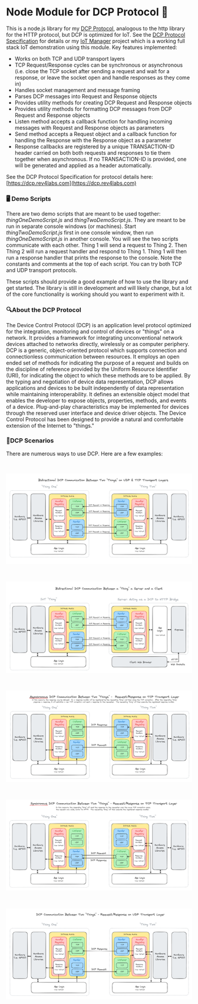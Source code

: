 # Node Module for DCP Protocol 🚀

This is a node.js library for my [DCP Protocol](https://dcp.rev4labs.com), analogous to the http library for the HTTP protocol, but DCP is optimized for IoT. See the [DCP Protocol Specification](https://dcp.rev4labs.com) for details or my [IoT Manager](https://github.com/chrisallenarmbruster/iot-manager) project which is a working full stack IoT demonstration using this module.  Key features implemented:

- Works on both TCP and UDP transport layers
- TCP Request/Response cycles can be synchronous or asynchronous (i.e. close the TCP socket after sending a request and wait for a response, or leave the socket open and handle responses as they come in)
- Handles socket management and message framing
- Parses DCP messages into Request and Response objects
- Provides utility methods for creating DCP Request and Response objects
- Provides utility methods for formatting DCP messages from DCP Request and Response objects
- Listen method accepts a callback function for handling incoming messages with Request and Response objects as parameters
- Send method accepts a Request object and a callback function for handling the Response with the Response object as a parameter
- Response callbacks are registered by a unique TRANSACTION-ID header carried on both both requests and responses to tie them together when asynchronous. If no TRANSACTION-ID is provided, one will be generated and applied as a header automatically.

See the DCP Protocol Specification for protocol details here: [https://dcp.rev4labs.com](https://dcp.rev4labs.com)

### 🖥️ Demo Scripts

There are two demo scripts that are meant to be used together: _thingOneDemoScript.js_ and _thingTwoDemoScript.js_. They are meant to be run in separate console windows (or machines). Start _thingTwoDemoScript.js_ first in one console window, then run _thingOneDemoScript.js_ in another console. You will see the two scripts communicate with each other. Thing 1 will send a request to Thing 2. Then Thing 2 will run a request handler and respond to Thing 1. Thing 1 will then run a response handler that prints the response to the console. Note the constants and comments at the top of each script. You can try both TCP and UDP transport protocols.

These scripts should provide a good example of how to use the library and get started. The library is still in development and will likely change, but a lot of the core functionality is working should you want to experiment with it.

### 🔍About the DCP Protocol

The Device Control Protocol (DCP) is an application level protocol optimized for the integration, monitoring and control of devices or "things" on a network. It provides a framework for integrating unconventional network devices attached to networks directly, wirelessly or as computer periphery. DCP is a generic, object-oriented protocol which supports connection and connectionless communication between resources. It employs an open ended set of methods for indicating the purpose of a request and builds on the discipline of reference provided by the Uniform Resource Identifier (URI), for indicating the object to which these methods are to be applied. By the typing and negotiation of device data representation, DCP allows applications and devices to be built independently of data representation while maintaining interoperability. It defines an extensible object model that enables the developer to expose objects, properties, methods, and events of a device. Plug-and-play characteristics may be implemented for devices through the reserved user interface and device driver objects. The Device Control Protocol has been designed to provide a natural and comfortable extension of the Internet to "things."

### 🌟DCP Scenarios

There are numerous ways to use DCP. Here are a few examples:

<br>

![DCP Fig 1](/images/dcp-fig-1.png)

<br>

![DCP Fig 2](/images/dcp-fig-2.png)

<br>

![DCP Fig 3](/images/dcp-fig-3.png)

<br>

![DCP Fig 4](/images/dcp-fig-4.png)

<br>

![DCP Fig 5](/images/dcp-fig-5.png)
